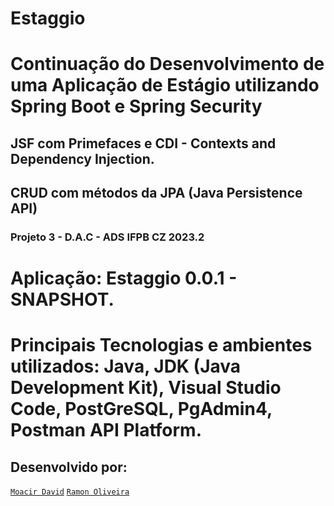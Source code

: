 # Estaggio
# Continuação do Desenvolvimento de uma Aplicação de Estágio utilizando Spring Boot e Spring Security
## JSF com Primefaces e CDI - Contexts and Dependency Injection. 
## CRUD com métodos da JPA (Java Persistence API)
### Projeto 3 - D.A.C - ADS IFPB CZ 2023.2

# Aplicação: Estaggio 0.0.1 - SNAPSHOT.

# Principais Tecnologias e ambientes utilizados: Java, JDK (Java Development Kit), Visual Studio Code, PostGreSQL, PgAdmin4, Postman API Platform.

## **Desenvolvido por:**
[``Moacir David``](https://github.com/moacirdavidag)
[``Ramon Oliveira``](https://github.com/raszz)
